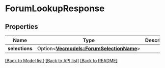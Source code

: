 # ForumLookupResponse

## Properties

Name | Type | Description | Notes
------------ | ------------- | ------------- | -------------
**selections** | Option<[**Vec<models::ForumSelectionName>**](ForumSelectionName.md)> |  | [optional]

[[Back to Model list]](../README.md#documentation-for-models) [[Back to API list]](../README.md#documentation-for-api-endpoints) [[Back to README]](../README.md)


